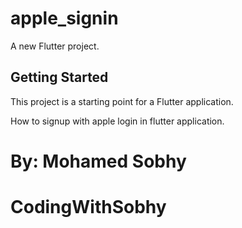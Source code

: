 # apple_signin

A new Flutter project.

## Getting Started

This project is a starting point for a Flutter application.

How to signup with apple login in flutter application.

# By: Mohamed Sobhy
# CodingWithSobhy
